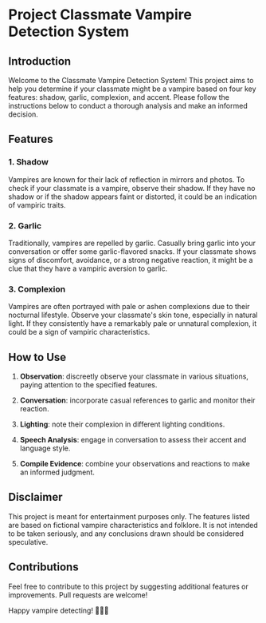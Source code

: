 # Project Classmate Vampire Detection System

## Introduction

Welcome to the Classmate Vampire Detection System! This project aims to help you determine if your classmate might be a vampire based on four key features: shadow, garlic, complexion, and accent. Please follow the instructions below to conduct a thorough analysis and make an informed decision.

## Features

### 1. Shadow

Vampires are known for their lack of reflection in mirrors and photos. To check if your classmate is a vampire, observe their shadow. If they have no shadow or if the shadow appears faint or distorted, it could be an indication of vampiric traits.

### 2. Garlic

Traditionally, vampires are repelled by garlic. Casually bring garlic into your conversation or offer some garlic-flavored snacks. If your classmate shows signs of discomfort, avoidance, or a strong negative reaction, it might be a clue that they have a vampiric aversion to garlic.

### 3. Complexion

Vampires are often portrayed with pale or ashen complexions due to their nocturnal lifestyle. Observe your classmate's skin tone, especially in natural light. If they consistently have a remarkably pale or unnatural complexion, it could be a sign of vampiric characteristics.

## How to Use

1. **Observation**: discreetly observe your classmate in various situations, paying attention to the specified features.
   
2. **Conversation**: incorporate casual references to garlic and monitor their reaction.

3. **Lighting**: note their complexion in different lighting conditions.

4. **Speech Analysis**: engage in conversation to assess their accent and language style.

5. **Compile Evidence**: combine your observations and reactions to make an informed judgment.

## Disclaimer

This project is meant for entertainment purposes only. The features listed are based on fictional vampire characteristics and folklore. It is not intended to be taken seriously, and any conclusions drawn should be considered speculative.

## Contributions

Feel free to contribute to this project by suggesting additional features or improvements. Pull requests are welcome!

Happy vampire detecting! 🧛‍♂️🦇
